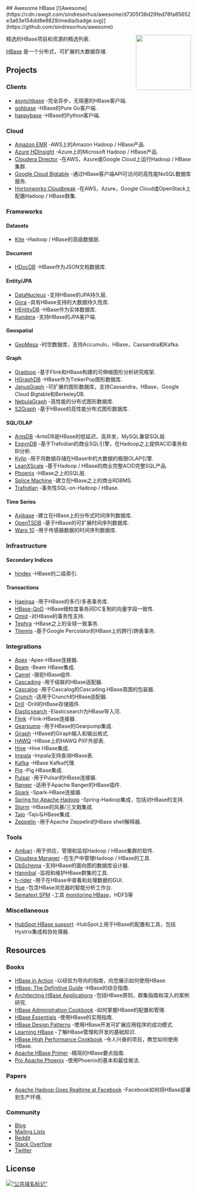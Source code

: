 <div class="github-widget" data-repo="rayokota/awesome-hbase"></div>
<script async src="https://pagead2.googlesyndication.com/pagead/js/adsbygoogle.js"></script><ins class="adsbygoogle" style="display:block" data-ad-client="ca-pub-6890694312814945" data-ad-slot="5473692530" data-ad-format="auto"  data-full-width-responsive="true"></ins><script>(adsbygoogle = window.adsbygoogle || []).push({});</script>
## Awesome HBase [![Awesome](https://cdn.rawgit.com/sindresorhus/awesome/d7305f38d29fed78fa85652e3a63e154dd8e8829/media/badge.svg)](https://github.com/sindresorhus/awesome)

[<img src="https://cdn.rawgit.com/rayokota/awesome-hbase/c197f415/hbase_logo_with_orca-2.png" align="right" width="150">](http://hbase.apache.org/)

精选的HBase项目和资源的精选列表.

[HBase](http://hbase.apache.org) 是一个分布式，可扩展的大数据存储.




    
## Projects

### Clients

* [asynchbase](https://github.com/OpenTSDB/asynchbase) -完全异步，无阻塞的HBase客户端.
* [gohbase](https://github.com/tsuna/gohbase) -HBase的Pure Go客户端.
* [happybase](https://github.com/wbolster/happybase) -HBase的Python客户端.


### Cloud

* [Amazon EMR](https://aws.amazon.com/emr/) -AWS上的Amazon Hadoop / HBase产品.
* [Azure HDInsight](https://azure.microsoft.com/en-us/services/hdinsight/) -Azure上的Microsoft Hadoop / HBase产品.
* [Cloudera Director](https://www.cloudera.com/products/product-components/cloudera-director.html) -在AWS，Azure或Google Cloud上运行Hadoop / HBase集群.
* [Google Cloud Bigtable](https://cloud.google.com/bigtable/) -通过HBase客户端API可访问的高性能NoSQL数据库服务.
* [Hortonworks Cloudbreak](https://hortonworks.com/open-source/cloudbreak/) -在AWS，Azure，Google Cloud或OpenStack上配置Hadoop / HBase群集.

### Frameworks

#### Datasets

* [Kite](http://kitesdk.org) -Hadoop / HBase的高级数据层.

#### Document

* [HDocDB](https://github.com/rayokota/hdocdb) -HBase作为JSON文档数据库.

#### Entity/JPA

* [DataNucleus](http://www.datanucleus.org) -支持HBase的JPA持久层.
* [Gora](http://gora.apache.org) -具有HBase支持的大数据持久性库.
* [HEntityDB](https://github.com/rayokota/hentitydb) -HBase作为实体数据库.
* [Kundera](https://github.com/impetus-opensource/Kundera) -支持HBase的JPA客户端.

#### Geospatial

* [GeoMesa](http://www.geomesa.org/) -时空数据库，支持Accumulo，HBase，Cassandra和Kafka.

#### Graph
* [Gradoop](https://github.com/dbs-leipzig/gradoop) -基于Flink和HBase构建的可伸缩图形分析研究框架.
* [HGraphDB](https://github.com/rayokota/hgraphdb) -HBase作为TinkerPop图形数据库.
* [JanusGraph](http://janusgraph.org/) -可扩展的图形数据库，支持Cassandra，HBase，Google Cloud Bigtable和BerkeleyDB.
* [NebulaGraph](https://github.com/vesoft-inc/nebula) -高性能的分布式图形数据库.
* [S2Graph](http://s2graph.incubator.apache.org) -基于HBase的高性能分布式图形数据库.

#### SQL/OLAP

* [AntsDB](http://antsdb.com/) -AntsDB是HBase的低延迟，高并发，MySQL兼容SQL层.
* [EsgynDB](https://esgyn.com/) -基于Trafodian的商业SQL引擎，在Hadoop之上提供ACID事务和BI分析.
* [Kylin](http://kylin.apache.org) -用于将数据存储在HBase中的大数据的极限OLAP引擎.
* [LeanXScale](http://www.leanxcale.com) -基于Hadoop / HBase的商业完整ACID完整SQL产品.
* [Phoenix](https://phoenix.apache.org) -HBase之上的SQL层.
* [Splice Machine](https://www.splicemachine.com) -建立在HBase之上的商业RDBMS.
* [Trafodian](http://trafodion.apache.org) -事务性SQL-on-Hadoop / HBase.

#### Time Series

* [Axibase](http://axibase.com/products/axibase-time-series-database/) -建立在HBase上的分布式时间序列数据库.
* [OpenTSDB](http://opentsdb.net) -基于HBase的可扩展时间序列数据库.
* [Warp 10](http://www.warp10.io) -用于传感器数据的时间序列数据库.

### Infrastructure

#### Secondary Indices

* [hindex](https://github.com/Huawei-Hadoop/hindex) -HBase的二级索引.

#### Transactions

* [Haeinsa](https://github.com/VCNC/haeinsa) -用于HBase的多行/多表事务库.
* [HBase-QoD](https://github.com/algarecu/hbase-0.94.8-qod) -HBase细粒度事务间DC复制的向量字段一致性.
* [Omid](https://github.com/apache/incubator-omid) -对HBase的事务性支持.
* [Tephra](http://tephra.incubator.apache.org) -HBase之上的全球一致事务.
* [Themis](https://github.com/XiaoMi/themis) -基于Google Percolator的HBase上的跨行/跨表事务.

### Integrations

* [Apex](https://github.com/apache/apex-malhar/tree/master/contrib/src/test/java/org/apache/apex/malhar/contrib/hbase) -Apex-HBase连接器.
* [Beam](https://github.com/apache/beam/tree/master/sdks/java/io/hbase) -Beam HBase集成.
* [Camel](http://camel.apache.org/hbase.html) -骆驼HBase组件.
* [Cascading](https://github.com/Cascading/cascading.hbase) -用于级联的HBase适配器.
* [Cascalog](https://github.com/sorenmacbeth/hbase-cascalog) -用于Cascalog的Cascading.HBase周围的包装器.
* [Crunch](https://github.com/apache/crunch/tree/master/crunch-hbase) -适用于Crunch的HBase适配器.
* [Drill](https://drill.apache.org/docs/querying-hbase/) -Drill的HBase存储插件.
* [Elasticsearch](https://github.com/mallocator/Elasticsearch-HBase-River) -Elasticsearch为HBase导入河.
* [Flink](https://github.com/apache/flink/tree/master/flink-connectors/flink-connector-hbase-2.2) -Flink-HBase连接器.
* [Gearpump](https://github.com/apache/incubator-gearpump/tree/master/external/hbase) -用于HBase的Gearpump集成.
* [Giraph](https://github.com/apache/giraph/tree/trunk/giraph-hbase) -HBase的Giraph输入和输出格式.
* [HAWQ](https://hawq.apache.org/docs/userguide/2.3.0.0-incubating/pxf/HBasePXF.html) -HBase上的HAWQ PXF外部表.
* [Hive](https://cwiki.apache.org/confluence/display/Hive/HBaseIntegration) -Hive HBase集成.
* [Impala](https://www.cloudera.com/documentation/enterprise/latest/topics/impala_hbase.html) -Impala支持查询HBase表.
* [Kafka](https://github.com/apache/hbase-connectors/tree/master/kafka) -HBase Kafka代理.
* [Pig](https://github.com/apache/pig/tree/trunk/src/org/apache/pig/backend/hadoop/hbase) -Pig HBase集成.
* [Pulsar](http://pulsar.apache.org/docs/en/io-hbase/) -用于Pulsar的HBase连接器.
* [Ranger](https://cwiki.apache.org/confluence/display/RANGER/HBase+Plugin) -适用于Apache Ranger的HBase插件.
* [Spark](https://github.com/hortonworks-spark/shc) -Spark-HBase连接器.
* [Spring for Apache Hadoop](https://projects.spring.io/spring-hadoop/) -Spring-Hadoop集成，包括对HBase的支持.
* [Storm](https://github.com/apache/storm/tree/master/external/storm-hbase) -HBase的风暴/三叉戟集成.
* [Tajo](https://tajo.apache.org/docs/current/hbase_integration.html) -Tajo与HBase集成.
* [Zeppelin](https://zeppelin.apache.org/docs/0.6.2/interpreter/hbase.html) -用于Apache Zeppelin的HBase shell解释器.

### Tools

* [Ambari](https://ambari.apache.org) -用于供应，管理和监视Hadoop / HBase集群的软件.
* [Cloudera Manager](https://www.cloudera.com/products/product-components/cloudera-manager.html) -在生产中管理Hadoop / HBase的工具.
* [DbSchema](http://www.dbschema.com/index.html) -支持HBase的面向图的数据库设计器.
* [Hannibal](https://github.com/sentric/hannibal) -监视和维护HBase群集的工具.
* [h-rider](https://github.com/NiceSystems/hrider) -用于在HBase中查看和处理数据的GUI.
* [Hue](http://gethue.com) -包含HBase浏览器的智能分析工作台.
* [Sematext SPM](http://sematext.com/spm) -工具 [monitoring HBase](http://sematext.com/spm/integrations/hbase-monitoring)，HDFS等

### Miscellaneous

* [HubSpot HBase support](https://github.com/HubSpot/hbase-support) -HubSpot上用于HBase的配置和工具，包括Hystrix集成和协处理器.

## Resources

### Books

* [HBase in Action](https://www.manning.com/books/hbase-in-action) -以经验为导向的指南，向您展示如何使用HBase.
* [HBase: The Definitive Guide](http://shop.oreilly.com/product/0636920014348.do) -HBase的综合指南.
* [Architecting HBase Applications](http://shop.oreilly.com/product/0636920035688.do) -包括HBase原则，群集指南和深入的案例研究.
* [HBase Administration Cookbook](https://www.packtpub.com/big-data-and-business-intelligence/hbase-administration-cookbook) -如何掌握HBase的配置和管理.
* [HBase Essentials](https://www.packtpub.com/big-data-and-business-intelligence/hbase-essentials) -使用HBase的实用指南.
* [HBase Design Patterns](https://www.packtpub.com/big-data-and-business-intelligence/hbase-design-patterns) -使用HBase开发可扩展应用程序的成功模式.
* [Learning HBase](https://www.packtpub.com/big-data-and-business-intelligence/learning-hbase) -了解HBase管理和开发的基础知识.
* [HBase High Performance Cookbook](https://www.packtpub.com/big-data-and-business-intelligence/hbase-high-performance-cookbook) -令人兴奋的项目，教您如何使用HBase.
* [Apache HBase Primer](http://www.apress.com/us/book/9781484224236) -精简的HBase要点指南.
* [Pro Apache Phoenix](http://www.apress.com/us/book/9781484223697) -使用Phoenix的基本和最佳做法.

### Papers

* [Apache Hadoop Goes Realtime at Facebook](https://pdfs.semanticscholar.org/865a/215390cd49af9e4941e03107120e631dcaa0.pdf) -Facebook如何将HBase部署到生产环境.

### Community

* [Blog](https://blogs.apache.org/hbase/)
* [Mailing Lists](http://hbase.apache.org/mail-lists.html)
* [Reddit](https://www.reddit.com/r/hbase/)
* [Stack Overflow](https://stackoverflow.com/questions/tagged/hbase)
* [Twitter](https://twitter.com/HBase)

## License

<p xmlns:dct="http://purl.org/dc/terms/">
<a rel="license" href="http://creativecommons.org/publicdomain/mark/1.0/">
<img src="https://mirrors.creativecommons.org/presskit/buttons/88x31/svg/publicdomain.svg"
      style =“ border-style：none;”  alt =“公共域名标记” /&gt;
</a>
